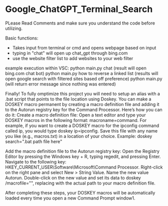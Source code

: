 # Google_ChatGPT_Terminal_Search
PLease Read Comments and make sure you understand the code before utilizing.

Basic functions:
- Takes input from terminal or cmd and opens webpage based on input
- typing in "chat" will open up chat_gpt through bing.com
- use the website filter list to add websites to your web filter

example execution within VSC: 
python main.py chat (result will open bing.com chat bot)
python main.py how to reverse a linked list (results will open google search with filtered sites based off preference)
python main.py (will return error message since nothing was entered)

Finally!
To fully omptimize this project you will need to setup an alias with a .bat script that points to the file location using Doskey.
You can make a DOSKEY macro permanent by creating a macro definition file and adding it to the Autorun registry key for the Command Processor. 
Here’s how you can do it:
Create a macro definition file: Open a text editor and type your DOSKEY macros in the following format: macroname=command. For example, if you want to create a DOSKEY macro for the ipconfig command called ip, you would type doskey ip=ipconfig. Save this file with any name you like (e.g., macros.txt) in a location of your choice.
Example: doskey search=".bat path file here"

Add the macro definition file to the Autorun registry key: Open the Registry Editor by pressing the Windows key + R, typing regedit, and pressing Enter. Navigate to the following key: HKEY_CURRENT_USER\Software\Microsoft\Command Processor. Right-click on the right pane and select New > String Value. Name the new value Autorun. Double-click on the new value and set its data to doskey /macrofile="<path to your macro definition file>", replacing <path to your macro definition file> with the actual path to your macro definition file.

After completing these steps, your DOSKEY macros will be automatically loaded every time you open a new Command Prompt window1.
